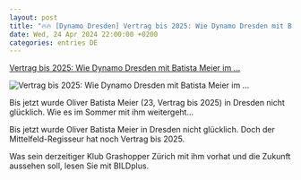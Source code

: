 ```yaml
---
layout: post
title: "🔥🔥 [Dynamo Dresden] Vertrag bis 2025: Wie Dynamo Dresden mit Batista Meier im ..."
date: Wed, 24 Apr 2024 22:00:00 +0200
categories: entries DE
---
```

[Vertrag bis 2025: Wie Dynamo Dresden mit Batista Meier im ...](https://www.bild.de/sport/fussball/vertrag-bis-2025-wie-dynamo-dresden-mit-batista-meier-im-sommer-plant-6628f5d3a183437ed0fb4adb)

![Vertrag bis 2025: Wie Dynamo Dresden mit Batista Meier im ...](https://images.bild.de/6628f5d3a183437ed0fb4adb/eb3a5b4f4f1b366739e836adc0f690e1,1156a508?w=1280)

Bis jetzt wurde Oliver Batista Meier (23, Vertrag bis 2025) in Dresden nicht glücklich. Wie es im Sommer mit ihm weitergeht...

Bis jetzt wurde Oliver Batista Meier in Dresden nicht glücklich. Doch der Mittelfeld-Regisseur hat noch Vertrag bis 2025.

Was sein derzeitiger Klub Grashopper Zürich mit ihm vorhat und die Zukunft aussehen soll, lesen Sie mit BILDplus.

